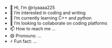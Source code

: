 - 👋 Hi, I’m @riyaaaa225
- 👀 I’m interested in coding and writing
- 🌱 I’m currently learning C++ and python
- 💞️ I’m looking to collaborate on coding platforms
- 📫 How to reach me ...
- 😄 Pronouns: ...
- ⚡ Fun fact: ...

<!---
riyaaaa225/riyaaaa225 is a ✨ special ✨ repository because its `README.md` (this file) appears on your GitHub profile.
You can click the Preview link to take a look at your changes.
--->
